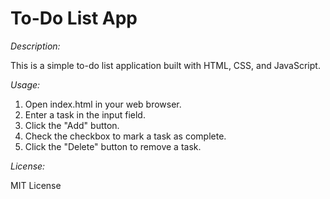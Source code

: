 # To-Do List App

*Description:*

This is a simple to-do list application built with HTML, CSS, and JavaScript. 

*Usage:*

1. Open index.html in your web browser.
2. Enter a task in the input field.
3. Click the "Add" button.
4. Check the checkbox to mark a task as complete.
5. Click the "Delete" button to remove a task.

*License:*

MIT License
